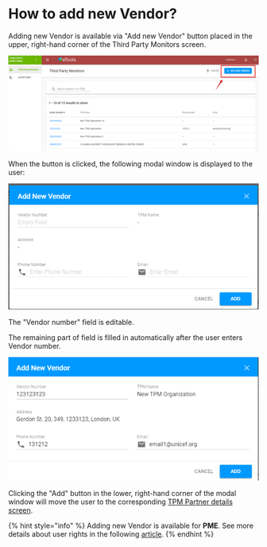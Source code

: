 # How to add new Vendor?

Adding new Vendor is available via "Add new Vendor" button placed in the upper, right-hand corner of the Third Party Monitors screen.

![Top of the screen with add &quot;Add new vendor&quot; button](../../.gitbook/assets/15.png)

When the button is clicked, the following modal window is displayed to the user:

![Add new vendor modal window](../../.gitbook/assets/16.png)

The "Vendor number" field is editable. 

The remaining part of field is filled in automatically after the user enters Vendor number.

![The fields are filled in the &quot;Add New Vendor&quot; modal window](../../.gitbook/assets/17.png)

Clicking the "Add" button in the lower, right-hand corner of the modal window will move the user to the corresponding [TPM Partner details screen](tpm-partner-details-screen/).

{% hint style="info" %}
Adding new Vendor is available for **PME**. See more details about user rights in the following [article](../overview/user-rights-and-permissions.md). 
{% endhint %}


